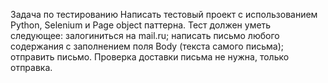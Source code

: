 Задача по тестированию
Написать тестовый проект с использованием Python, Selenium и Page object паттерна.
Тест должен уметь следующее: 
  залогиниться на mail.ru; 
  написать письмо любого содержания c заполнением поля Body (текста самого письма);
  отправить письмо. Проверка доставки письма не нужна, только отправка.
